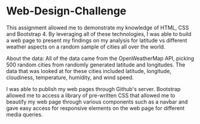 # Web-Design-Challenge

This assignment allowed me to demonstrate my knowledge of HTML, CSS and Bootstrap 4. By leveraging all of these technologies, I was able to build a web page to present my findings on my analysis for latitude vs different weather aspects on a random sample of cities all over the world.

About the data: All of the data came from the OpenWeatherMap API, picking 500 random cities from randomly generated latitude and longitudes. The data that was looked at for these cities included latitude, longitude, cloudiness, temperature, humidity, and wind speed.

I was able to publish my web pages through Github's server. Bootstrap allowed me to access a library of pre-written CSS that allowed me to beautify my web page through various components such as a navbar and gave easy access for responsive elements on the web page for different media queries.
